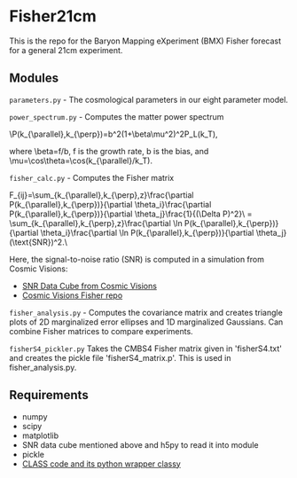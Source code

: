 # Fisher21cm

This is the repo for the Baryon Mapping eXperiment (BMX) Fisher forecast for a general 21cm experiment.

## Modules

`parameters.py` - The cosmological parameters in our eight parameter model.

`power_spectrum.py` - Computes the matter power spectrum 

\P(k_{\parallel},k_{\perp})=b^2(1+\beta\mu^2)^2P_L(k_T),

where \beta=f/b, f is the growth rate, b is the bias, and \mu=\cos\theta=\cos(k_{\parallel}/k_T).

`fisher_calc.py` - Computes the Fisher matrix

F_{ij}=\sum_{k_{\parallel},k_{\perp},z}\frac{\partial P(k_{\parallel},k_{\perp})}{\partial \theta_i}\frac{\partial P(k_{\parallel},k_{\perp})}{\partial \theta_j}\frac{1}{(\Delta P)^2}\\
 = \sum_{k_{\parallel},k_{\perp},z}\frac{\partial \ln P(k_{\parallel},k_{\perp})}{\partial \theta_i}\frac{\partial \ln P(k_{\parallel},k_{\perp})}{\partial \theta_j}(\text{SNR})^2.\\

Here, the signal-to-noise ratio (SNR) is computed in a simulation from Cosmic Visions:
- [SNR Data Cube from Cosmic Visions](http://www.phas.ubc.ca/~richard/sn_lowz_expA_50K.h5)
- [Cosmic Visions Fisher repo](https://github.com/radiohep/CVFisher)

`fisher_analysis.py` - Computes the covariance matrix and creates triangle plots of 2D marginalized error ellipses and 1D marginalized Gaussians.  Can combine Fisher matrices to compare experiments.


`fisherS4_pickler.py` Takes the CMBS4 Fisher matrix given in 'fisherS4.txt' and creates the pickle file 'fisherS4_matrix.p'.  This is used in fisher_analysis.py.

## Requirements
- numpy
- scipy
- matplotlib
- SNR data cube mentioned above and h5py to read it into module
- pickle
- [CLASS code and its python wrapper classy](http://class-code.net/)

